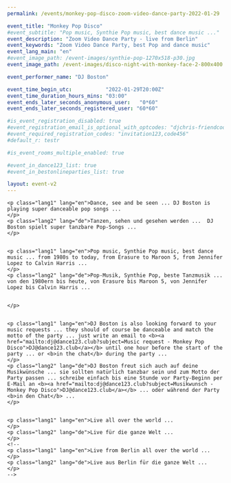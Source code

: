 ```yaml
---
permalink: /events/monkey-pop-disco-zoom-video-dance-party-2022-01-29

event_title: "Monkey Pop Disco"
#event_subtitle: "Pop music, Synthie Pop music, best dance music ..."
event_description: "Zoom Video Dance Party - live from Berlin"
event_keywords: "Zoom Video Dance Party, best Pop and dance music"
event_lang_main: "en"
#event_image_path: /event-images/synthie-pop-1270x518-p30.jpg
event_image_path: /event-images/disco-night-with-monkey-face-2-800x400.jpg

event_performer_name: "DJ Boston"

event_time_begin_utc:           "2022-01-29T20:00Z"
event_time_duration_hours_mins: "03:00"
event_ends_later_seconds_anonymous_user:   "0*60"
event_ends_later_seconds_registered_user: "60*60"

#is_event_registration_disabled: true
#event_registration_email_is_optional_with_optcodes: "djchris-friendcode1,testcode123"
#event_required_registration_codes: "invitation123,code456"
#default_r: testr

#is_event_rooms_multiple_enabled: true

#event_in_dance123_list: true
#event_in_bestonlineparties_list: true

layout: event-v2
---
```



<div class="lang-show-one-or-all">

    <p class="lang1" lang="en">Dance, see and be seen ... DJ Boston is playing super danceable pop songs ...
    </p>
    <p class="lang2" lang="de">Tanzen, sehen und gesehen werden ...  DJ Boston spielt super tanzbare Pop-Songs ...
    </p>


    <p class="lang1" lang="en">Pop music, Synthie Pop music, best dance music ... from 1980s to today, from Erasure to Maroon 5, from Jennifer Lopez to Calvin Harris ...
    </p>
    <p class="lang2" lang="de">Pop-Musik, Synthie Pop, beste Tanzmusik ... von den 1980ern bis heute, von Erasure bis Maroon 5, von Jennifer Lopez bis Calvin Harris ...

 
    </p>


    <p class="lang1" lang="en">DJ Boston is also looking forward to your music requests ... they should of course be danceable and match the motto of the party ... just write an email to <b><a href="mailto:dj@dance123.club?subject=Music request - Monkey Pop Disco">DJ@dance123.club</a></b> until one hour before the start of the party ... or <b>in the chat</b> during the party ...
    </p>
    <p class="lang2" lang="de">DJ Boston freut sich auch auf deine Musikwünsche ... sie sollten natürlich tanzbar sein und zum Motto der Party passen ... schreibe einfach bis eine Stunde vor Party-Beginn per E-Mail an <b><a href="mailto:dj@dance123.club?subject=Musikwunsch - Monkey Pop Disco">DJ@dance123.club</a></b> ... oder während der Party <b>in den Chat</b> ...
    </p>


    <p class="lang1" lang="en">Live all over the world ...
    </p>
    <p class="lang2" lang="de">Live für die ganze Welt ...
    </p>
    <!--
    <p class="lang1" lang="en">Live from Berlin all over the world ...
    </p>
    <p class="lang2" lang="de">Live aus Berlin für die ganze Welt ...
    </p>
    -->

</div>

